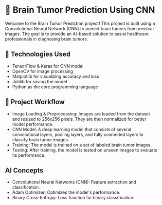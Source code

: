 #  🧠 Brain Tumor Prediction Using CNN



Welcome to the Brain Tumor Prediction project! This project is built using a Convolutional Neural Network (CNN) to predict brain tumors from medical images. The goal is to provide an AI-based solution to assist healthcare professionals in diagnosing brain tumors.

## 🔧 Technologies Used
- TensorFlow & Keras for CNN model
- OpenCV for image processing
- Matplotlib for visualizing accuracy and loss
- Joblib for saving the model
- Python as the core programming language

## 🚀 Project Workflow
* Image Loading & Preprocessing: Images are loaded from the dataset and resized to 256x256 pixels. They are then normalized for better model performance.
* CNN Model: A deep learning model that consists of several convolutional layers, pooling layers, and fully connected layers to classify brain tumor images.
* Training: The model is trained on a set of labeled brain tumor images.
* Testing: After training, the model is tested on unseen images to evaluate its performance.

##  AI Concepts
- Convolutional Neural Networks (CNN): Feature extraction and classification.
- Adam Optimizer: Optimizes the model's performance.
- Binary Cross-Entropy: Loss function for binary classification.
